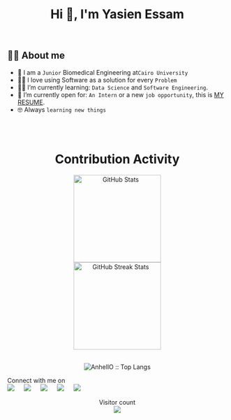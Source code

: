 
<h1 align="center">Hi 👋, I'm Yasien Essam</h1>
     
<br>

## :sassy_man:  About me
- :school: I am a `Junior` Biomedical Engineering at`Cairo University`
- :technologist: I love using Software as a solution for every `Problem`
- :student: I’m currently learning: `Data Science` and `Software Engineering`.
- :thinking: I’m currently open for: `An Intern` or a new `job opportunity`, this is [MY RESUME](https://drive.google.com/file/d/1ZRdYl_XsIEdcpujmRhRtP8IW1uO4NCfG/view?usp=sharing).
- :nerd_face: Always `learning new things`

<br>

<br>

 <div align=center>
        <h1>Contribution Activity</h1>
        <img src="https://github-readme-stats.vercel.app/api?username=yasien99&title_color=6FDA44&text_color=FFFFFF&show_icons=true&icon_color=6FDA44&include_all_commits=true&count_private=true&theme=dark" alt="GitHub Stats" height="200" />
        <br>
        <!--
        <img src="https://github-readme-stats.vercel.app/api/top-langs?username=ahmedfathydev&layout=compact&title_color=6FDA44&text_color=FFFFFF&theme=dark" alt="GitHub Most Used Languages" height="200" />
        <br>
        -->
        <img src="https://github-readme-streak-stats.herokuapp.com/?user=yasien99&theme=dark&date_format=j%20M%5B%20Y%5D&currStreakLabel=6FDA44&fire=6FDA44&ring=6FDA44" alt="GitHub Streak Stats" height="200" />
        <br>
        <br>
    </div>
    <p align="center"><img src="https://github-readme-stats.vercel.app/api/top-langs/?username=yasien99&layout=compact&title_color=6FDA44&text_color=FFFFFF&theme=dark" alt="AnhellO :: Top Langs" /></p>

</div>

<p>Connect with me on
<br>	
<a target="_blank" href="https://www.linkedin.com/in/yasien-essam99/"><img src="https://img.shields.io/badge/-LinkedIn-0077B5?style=for-the-badge&logo=Linkedin&logoColor=white"></img></a>
&emsp;
<a target="_blank" href="mailto:yasien.essam99@gmail.com"
><img src="https://img.shields.io/badge/-Gmail-D14836?style=for-the-badge&logo=Gmail&logoColor=white"></img></a>
&emsp;
<a target="_blank" href="https://twitter.com/yasien_essam"><img src="https://img.shields.io/badge/-Twitter-1DA1F2?style=for-the-badge&logo=Twitter&logoColor=white"></img></a>
&emsp;
<a target="_blank" href="https://leetcode.com/yasien99/"><img src="https://img.shields.io/badge/LeetCode-000000?style=for-the-badge&logo=LeetCode&logoColor=#d16c06"></img></a>
&emsp;
<a target="_blank" href="https://www.hackerrank.com/yasien_essam99"><img src="https://img.shields.io/badge/-Hackerrank-2EC866?style=for-the-badge&logo=HackerRank&logoColor=white"></img></a>
&emsp;

<br>
</p>

<p align="center"> 
  Visitor count<br>
  <img src="https://profile-counter.glitch.me/yasien99/count.svg" />
</p>

